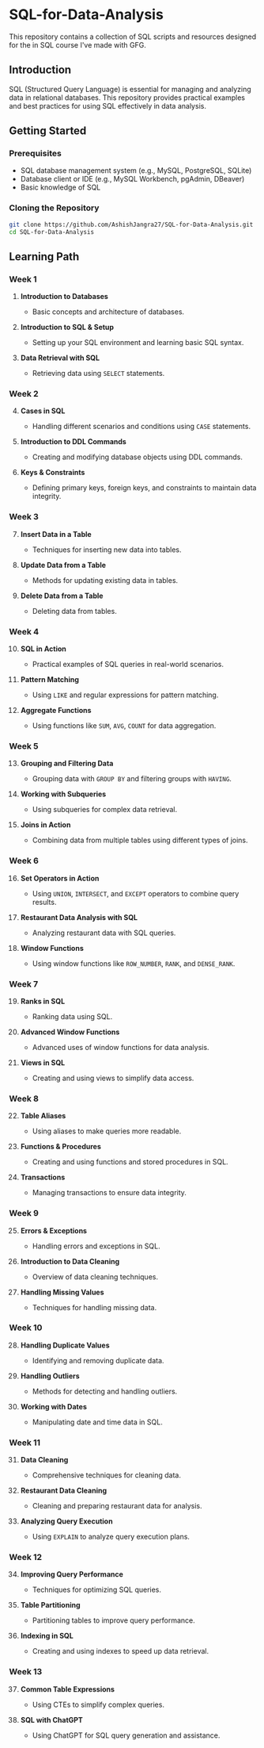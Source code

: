 # SQL-for-Data-Analysis
This repository contains a collection of SQL scripts and resources designed for the in SQL course I've made with GFG.

## Introduction

SQL (Structured Query Language) is essential for managing and analyzing data in relational databases. This repository provides practical examples and best practices for using SQL effectively in data analysis.

## Getting Started

### Prerequisites

- SQL database management system (e.g., MySQL, PostgreSQL, SQLite)
- Database client or IDE (e.g., MySQL Workbench, pgAdmin, DBeaver)
- Basic knowledge of SQL

### Cloning the Repository

```bash
git clone https://github.com/AshishJangra27/SQL-for-Data-Analysis.git
cd SQL-for-Data-Analysis
```


## Learning Path

### Week 1
1. **Introduction to Databases**
   - Basic concepts and architecture of databases.

2. **Introduction to SQL & Setup**
   - Setting up your SQL environment and learning basic SQL syntax.

3. **Data Retrieval with SQL**
   - Retrieving data using `SELECT` statements.

### Week 2
4. **Cases in SQL**
   - Handling different scenarios and conditions using `CASE` statements.

5. **Introduction to DDL Commands**
   - Creating and modifying database objects using DDL commands.

6. **Keys & Constraints**
   - Defining primary keys, foreign keys, and constraints to maintain data integrity.

### Week 3
7. **Insert Data in a Table**
   - Techniques for inserting new data into tables.

8. **Update Data from a Table**
   - Methods for updating existing data in tables.

9. **Delete Data from a Table**
   - Deleting data from tables.

### Week 4
10. **SQL in Action**
    - Practical examples of SQL queries in real-world scenarios.

11. **Pattern Matching**
    - Using `LIKE` and regular expressions for pattern matching.

12. **Aggregate Functions**
    - Using functions like `SUM`, `AVG`, `COUNT` for data aggregation.

### Week 5
13. **Grouping and Filtering Data**
    - Grouping data with `GROUP BY` and filtering groups with `HAVING`.

14. **Working with Subqueries**
    - Using subqueries for complex data retrieval.

15. **Joins in Action**
    - Combining data from multiple tables using different types of joins.

### Week 6
16. **Set Operators in Action**
    - Using `UNION`, `INTERSECT`, and `EXCEPT` operators to combine query results.

17. **Restaurant Data Analysis with SQL**
    - Analyzing restaurant data with SQL queries.

18. **Window Functions**
    - Using window functions like `ROW_NUMBER`, `RANK`, and `DENSE_RANK`.

### Week 7
19. **Ranks in SQL**
    - Ranking data using SQL.

20. **Advanced Window Functions**
    - Advanced uses of window functions for data analysis.

21. **Views in SQL**
    - Creating and using views to simplify data access.

### Week 8
22. **Table Aliases**
    - Using aliases to make queries more readable.

23. **Functions & Procedures**
    - Creating and using functions and stored procedures in SQL.

24. **Transactions**
    - Managing transactions to ensure data integrity.

### Week 9
25. **Errors & Exceptions**
    - Handling errors and exceptions in SQL.

26. **Introduction to Data Cleaning**
    - Overview of data cleaning techniques.

27. **Handling Missing Values**
    - Techniques for handling missing data.

### Week 10
28. **Handling Duplicate Values**
    - Identifying and removing duplicate data.

29. **Handling Outliers**
    - Methods for detecting and handling outliers.

30. **Working with Dates**
    - Manipulating date and time data in SQL.

### Week 11
31. **Data Cleaning**
    - Comprehensive techniques for cleaning data.

32. **Restaurant Data Cleaning**
    - Cleaning and preparing restaurant data for analysis.

33. **Analyzing Query Execution**
    - Using `EXPLAIN` to analyze query execution plans.

### Week 12
34. **Improving Query Performance**
    - Techniques for optimizing SQL queries.

35. **Table Partitioning**
    - Partitioning tables to improve query performance.

36. **Indexing in SQL**
    - Creating and using indexes to speed up data retrieval.

### Week 13
37. **Common Table Expressions**
    - Using CTEs to simplify complex queries.

38. **SQL with ChatGPT**
    - Using ChatGPT for SQL query generation and assistance.
